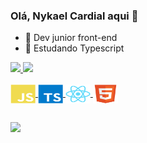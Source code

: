 ### Olá, Nykael Cardial aqui  👋

- 🔭 Dev junior front-end
- 🌱 Estudando Typescript

<div>
  <a href="https://github.com/nykael">
  <img height="180em" src="https://github-readme-stats.vercel.app/api?username=nykael&show_icons=true&theme=dracula&include_all_commits=true&count_private=true"/>
  <img height="180em" src="https://github-readme-stats.vercel.app/api/top-langs/?username=nykael&layout=compact&langs_count=7&theme=dracula"/>
</div>

<div style="display: inline_block"><br>
  <img align="center" alt="nykael-Js" height="30" width="40" src="https://raw.githubusercontent.com/devicons/devicon/master/icons/javascript/javascript-plain.svg">
  <img align="center" alt="nykael-Ts" height="30" width="40" src="https://raw.githubusercontent.com/devicons/devicon/master/icons/typescript/typescript-plain.svg">
  <img align="center" alt="nykael-React" height="30" width="40" src="https://raw.githubusercontent.com/devicons/devicon/master/icons/react/react-original.svg">
  <img align="center" alt="nykael-HTML" height="30" width="40" src="https://raw.githubusercontent.com/devicons/devicon/master/icons/html5/html5-original.svg">
</div>

##

<div>
  <a href="https://instagram.com/nyk_cardial" target="_blank"><img src="https://img.shields.io/badge/-Instagram-%23E4405F?style=for-the-badge&logo=instagram&logoColor=white" target="_blank"></a>

</div>
